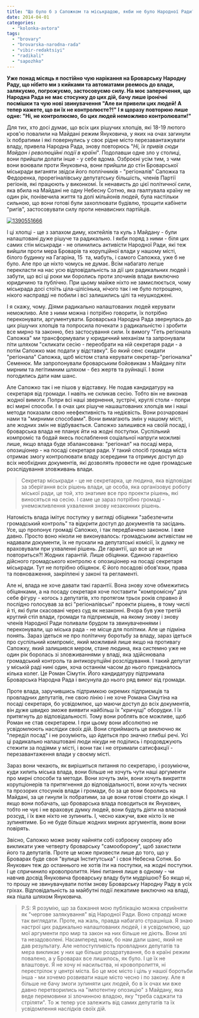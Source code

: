 ```yaml
---
title: "Що було б з Сапожком та міськрадою, якби не було Народної Ради?"
date: 2014-04-01
categories: 
  - "kolonka-avtora"
tags: 
  - "brovary"
  - "brovarska-narodna-rada"
  - "vibir-redaktsiyi"
  - "radikali"
  - "sapozhko"
---
```


**Уже понад місяць я постійно чую нарікання на Броварську Народну Раду, що нібито ми з кийками та автоматами рвемось до влади, залякуємо, погрожуємо, застосовуємо силу. На моє заперечення, що Народна Рада не має стосунку до цих дій, бачу лише іронічні посмішки та чую нові звинувачення "Але ви привели цих людей! А тепер кажете, що ви їх не контролюєте?!"** **І я щоразу повторюю лише одне: "Ні, не контролюємо, бо цих людей неможливо контролювати!"**

Для тих, хто досі думає, що всіх цих рішучих хлопців, які 18-19 лютого кров'ю повалили на Майдані режим Януковича, у яких на очах загинули їх побратими і які повернулись у своє рідне місто перезавантажувати владу, привела Народна Рада, знову повторюсь "_Ні, їх привів сюди Майдан і революційні події в країні_". Подолавши одне зло у столиці, вони прийшли долати інше - у себе вдома. Озброєні усім тим, з чим вони воювали проти Януковича, вони прийшли до стін Броварської міськради виганяти звідси його поплічників - "регіоналів" Сапожка та Федоренка, прорегіналівську депутатську більшість, членів Партії регіонів, які працюють у виконкомі. Їх ненависть до цієї політичної сили, яка вбила на Майдані не одну Небесну Сотню, яка гвалтувала країну не один рік, понівечила життя та долі мільйонів людей, була настільки сильною, що вони готові були захоплювати будівлю, трощити кабінети "ригів", застосовувати силу проти ненависних партійців.

[![1390551666](https://mpz.brovary.org/wp-content/uploads/2014/04/1390551666.jpg)](https://mpz.brovary.org/wp-content/uploads/2014/04/1390551666.jpg)

І ці хлопці - ще з запахом диму, коктейлів та куль з Майдану - були налаштовані дуже рішуче та радикально. І якби поряд з ними - біля цих самих стін міськради - не опинились активісти Народної Ради, які теж вийшли проти мера Броварів та корупційної влади у нашому місті, білого будинку на Гагаріна, 15  та, мабуть, і самого Сапожка, уже б не було. Але про це ніхто чомусь не думає. Всім набагато легше перекласти на нас усю відповідальність за дії цих радикальних людей і забути, що всі ці роки ми боролись проти злочинів влади виключно юридичино та публічно. При цьому майже ніхто не замислюється, чому міськрада досі стоїть ціла-цілісінька, нічого так і не було потрощено, нікого насправді не побили і всі залишились цілі та неушкоджені.

І я скажу, чому. Діями радикально налаштованих людей керувати неможливо. Але з ними можна і потрібно говорити, їх потрібно переконувати, аргументувати. Броварська Народна Рада звернулась до цих рішучих хлопців та попросила почекати з радикальністю і зробити все мирно та законно, без застосування сили. Їх вимогу "Геть регіонала Сапожка" ми трансформували у юридичний механізм та запронували піти шляхом "скликати сесію - переобрати на ній секретаря ради - а потім Сапожко має подати у відставку". Бо який сенс скидати "регіонала" Сапожка, щоб містом стала керувати секретар-"регіоналка" Семенюк. Ми запропонували броварським бойовикам з Майдану піти мирним та легітимним шляхом - без жертв та руйнації. І вони погодились дати нам шанс.

Але Сапожко так і не пішов у відставку. Не подав кандидатуру на секретаря від громади. І навіть не скликав сесію. Тобто він не виконав жодної вимоги. Попри всі наші звернення, зустрічі, круглі столи - попри всі мирні способи. І в очах цих рішуче нашаштованих хлопців ми і наші методи показали свою неефективність та недієвість. Вони розчаровані нами та "мирними способами". Вони вимагають змін у нашому місті, але жодних змін не відбувається. Сапожко залишився на своїй посаді, і броварська влада не планує йти на жодні поступки. Суспільний компроміс та бодай якесь послаблення соціальної напруги можливі лише, якщо влада буде збалансована: "регіонал" на посаді мера, опозиціонер - на посаді секретаря ради. У такий спосіб громада міста отримає змогу контролювати владу зсередини та отримує доступ до всіх необхідних документів, які дозволять провести не одне громадське розслідування зловживань влади.

> Секретар міськради - це не секретарка, це людина, яка відповідає за зберігання всіх рішень влади, це особа, яка організовує роботу міської ради, це той, хто знатиме все про проекти рішень, які виносяться на сесію. І саме це зараз потрібно громаді - унеможливлення ухвалення знову незаконних рішень.

Натомість влада імітує поступку у вигляді обіцянки "забезпечити громадський контроль" та відкрити доступ до документів та засідань. Усе, що пропонує громаді Сапожко, і так передбачено законом. І вже давно. Просто воно ніколи не виконувалось: громадським активістам не надавали документи, їх не пускали на депутатські комісії, їх думку не враховували при ухваленні рішень. Де гарантії, що все це не повториться?! Жодних гарантій. Лише обіцянки. Єдиною гарантією дійсного громадського контролю є опозиціонер на посаді секретаря міськради. Тут не потрібно обіцянок. Є його посадові обов'язки, права та повноваження, закріплені у законі та регламенті.

Але ні, влада не хоче давати такі гарантії. Вона знову хоче обмежитись обіцянками, а на посаду секретаря хоче поставити "компромісну" для себе фігуру - когось з депутатів, хто протягом трьох років справно й послідно голосував за всі "регіоналівські" проекти рішень, в тому числі й ті, які були скасовані через суд як незаконні. Вчора був уже третій круглий стіл влади, громади та підприємців, на якому знову і знову членів Народної Ради поливали брудом та звинуваченнями і переконували, що міська рада - не місце для політики. Але це підміна понять. Зараз ідеться не про політичну боротьбу за владу, зараз ідеться про суспільний компроміс, який можливий лише якщо на противагу Сапожку, який залишився мером, стане людина, яка системно уже не один рік боролась зі зловживаннями у владі, яка здійснювала громадський контроль та антикорупційні розслідування. І такий депутат у міській раді нині один, хоча останнім часом до нього приєдналось кілька колег. Це Роман Сімутін. Його кандидатуру підтримала Броварська Народна Рада і висунула до нього ряд вимог від громади.

Проте влада, заручившись підтримкою окремих підприємців та провладних депутатів, гне свою лінію і не хоче Романа Сімутіна на посаді секретаря, бо усвідомлює, що маючи доступ до всіх документів, він дуже швидко зможе виявити найбільш їх "кричущі" оборудки. І їх притягнуть до відповідальності. Тому вони роблять все можливе, щоб Роман не став секретарем. І при цьому вони абсолютно не усвідомлюють наслідки своїх дій. Вони сприймають це виключно як "переділ посад" і не розуміють, що йдеться про значно глибші речі. Усі ці радикально налаштовані люди нікуди не поділись і продовджують стежити за подіями у місті, і вони так і не отримали сатисфакції - перезавантаження влади у своєму місті.

Зараз вони чекають, як вирішиться питання по секретарю, і розуміючи, куди хилить міська влада, вони більше не хочуть чути наші аргументи про мирні способи та методи. Вони хочуть змін, вони хочуть викриття корупціонерів та притягнення до відповідальності, вони хочуть чесних та прозорих стосунків влади і громади, бо за це вони боролись на Майдані, за це гинули їх побратими, за це вони готові стояти до кінця. І якщо вони побачать, що броварська влада поводиться як Янукович, тобто не чує і не враховує думку людей, вони будуть діяти на власний розсуд, і їх вже ніхто не зупинить. І, чесно кажучи, вже ніхто їх не зупинятиме. Бо не буде більше жодних мирних аргументів, яким вони повірять.

Звісно, Сапожко може знову найняти собі озброєну охорону або викликати уже четверту броварську "самооборону", щоб захистили його та депутатів. Проте це може призвести лише до того, що у Броварах буде своя "вулиця Інститутська" і своя Небесна Сотня. Бо Янукович теж до останнього не хотів іти на поступки, на жодні поступки. І це спричинило кровопролиття. Нині питання лише в одному - чи навчив досвід Януковича броварську владу бути мудрішою? Бо якщо ні, то прошу не звинувачувати потім знову Броварську Народну Раду в усіх гріхах. Відповідальність за майбутні події лежатиме виключно на владі, яка пішла шляхом Януковича.

> P.S: Я розумію, що за бажання мою публікацію можна сприйняти як "чергове залякування" від Народної Ради. Воно справді може так виглядати. Проте, на жаль, правда набагато страшніша. Я знаю настрої цих радикально налаштованих людей, і я усвідомлюю, що мої аргументи про мир та закон на них більше не діють. Вони злі та незадоволені. Насамперед нами, бо нам дали шанс, який не дав результату. Але непоступливість провладних депутатів та мера викликає у них ще більше роздратування, бо в країні режим повалено, а у Броварах все лишилось, як було. І це їх не влаштовує. Я не хочу ні насильства, ні кровопролиття, ні перестрілок у центрі міста. Бо це моє місто і ціль у нашої боротьби інша - ми хочемо розвивати наше місто чесно і по закону. Але я більше не бачу змоги зупиняти цих людей, бо в їх очах ми вже давно перетворились на "імпотентну опозицію" з Майдану, яка веде перемовини зі злочинною владою, яку "треба саджати та стріляти". То ж тепер усе залежить від самих депутатів та їх усвідомлення наслідків своїх дій.
